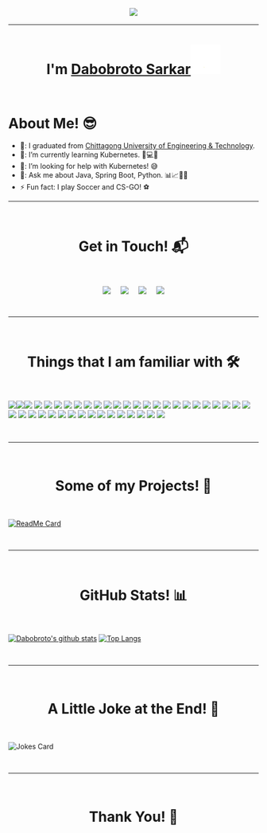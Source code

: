 <p align="center">
  <img src="https://miro.medium.com/max/2048/1*OohqW5DGh9CQS4hLY5FXzA.png" height="230"/>
</p>
<hr>
<h1 align="center">I'm <a href="https://www.linkedin.com/in/dabobroto-sarkar/">Dabobroto Sarkar</a><img src="https://github.com/Kathryn-Jie/Kathryn-Jie/blob/main/wave.gif" width="60px"/></h1>
<Br>
<h1>About Me! 😎</h1>

- 🏫: I graduated from <a href="https://www.cuet.ac.bd/">Chittagong University of Engineering & Technology</a>.
- 🌱: I’m currently learning Kubernetes. 🧠💻🤖
- 🤔: I’m looking for help with Kubernetes! 😅
- 💬: Ask me about Java, Spring Boot, Python. 📊📈🤖🧠
- ⚡  Fun fact: I play Soccer and CS-GO! ⚽
  
<hr>
<Br>
<h1 align="center">Get in Touch! 📬</h1>
<Br>
<div align="center">


<a href="https://discord.com/users/555104946178228276" target="blank"><img align="center" src="https://img.shields.io/badge/Discord-7289DA?style=for-the-badge&logo=discord&logoColor=white" /></a> &nbsp;&nbsp;&nbsp;
<a href="https://www.linkedin.com/in/dabobroto-sarkar" target="blank"><img align="center" src="https://img.shields.io/badge/LinkedIN-0077B5?style=for-the-badge&logo=linkedin&logoColor=white" /></a> &nbsp;&nbsp;&nbsp;  <a href="mailto:ds.tushar7@hotmail.com" target="blank"><img align="center" src="https://img.shields.io/badge/Outlook-0078D4?style=for-the-badge&logo=microsoft-outlook&logoColor=white" /></a>    &nbsp;&nbsp;&nbsp;       <a href="https://www.github.com/dstushar7" target="blank"><img align="center" src="https://img.shields.io/badge/Github-100000?style=for-the-badge&logo=github&logoColor=white" /></a>
</div>
  

  
  
<Br>
<hr>
<Br>
<h1 align="center">Things that I am familiar with 🛠️</h1>
<Br>
 
<img src="https://img.shields.io/badge/Shell_Script-121011?style=for-the-badge&logo=gnu-bash&logoColor=white" height="22px"/><img src="https://img.shields.io/badge/Python-3776AB?style=for-the-badge&logo=python&logoColor=white" height="22px"/><img src="https://img.shields.io/badge/HTML-239120?style=for-the-badge&logo=html5&logoColor=white" height="22px"/>
<img src="https://img.shields.io/badge/HTML5-E34F26?style=for-the-badge&logo=html5&logoColor=white" height="22px"/>
<img src="https://img.shields.io/badge/CSS-239120?&style=for-the-badge&logo=css3&logoColor=white" height="22px"/>
<img src="https://img.shields.io/badge/CSS3-1572B6?style=for-the-badge&logo=css3&logoColor=white" height="22px"/>
<img src="https://img.shields.io/badge/Java-ED8B00?style=for-the-badge&logo=java&logoColor=white" height="22px"/>
<img src="https://img.shields.io/badge/MySQL-00000F?style=for-the-badge&logo=mysql&logoColor=white" height="22px"/>
<img src="https://img.shields.io/badge/Jupyter Notebook-F37626.svg?&style=for-the-badge&logo=Jupyter&logoColor=white" height="22px"/>
<img src="https://img.shields.io/badge/Markdown-000000?style=for-the-badge&logo=markdown&logoColor=white" height="22px"/>
<img src="https://img.shields.io/badge/Bootstrap-563D7C?style=for-the-badge&logo=bootstrap&logoColor=white" height="22px"/>
<img src="https://img.shields.io/badge/Django-092E20?style=for-the-badge&logo=django&logoColor=green" height="22px"/>
<img src="https://img.shields.io/badge/Flask-000000?style=for-the-badge&logo=flask&logoColor=white" height="22px"/>
<img src="https://img.shields.io/badge/Heroku-430098?style=for-the-badge&logo=heroku&logoColor=white" height="22px"/>
<img src="https://img.shields.io/badge/conda-342B029.svg?&style=for-the-badge&logo=anaconda&logoColor=white" height="22px"/>
<img src="https://img.shields.io/badge/Git-F05032?style=for-the-badge&logo=git&logoColor=white" height="22px"/>
<img src="https://img.shields.io/badge/Xampp-F37623?style=for-the-badge&logo=xampp&logoColor=white" height="22px"/>
<img src="https://img.shields.io/badge/Android-3DDC84?style=for-the-badge&logo=android&logoColor=white" height="22px"/>
<img src="https://img.shields.io/badge/Linux-FCC624?style=for-the-badge&logo=linux&logoColor=black" height="22px"/>
<img src="https://img.shields.io/badge/Kali_Linux-557C94?style=for-the-badge&logo=kali-linux&logoColor=white" height="22px"/>
<img src="https://img.shields.io/badge/Ubuntu-E95420?style=for-the-badge&logo=ubuntu&logoColor=white" height="22px"/>
<img src="https://img.shields.io/badge/manjaro-35BF5C?style=for-the-badge&logo=manjaro&logoColor=white" height="22px"/>
<img src="https://img.shields.io/badge/Arch_Linux-1793D1?style=for-the-badge&logo=arch-linux&logoColor=white" height="22px"/>
<img src="https://img.shields.io/badge/Visual_Studio_Code-0078D4?style=for-the-badge&logo=visual%20studio%20code&logoColor=white" height="22px"/>
<img src="https://img.shields.io/badge/sublime_text-%23575757.svg?&style=for-the-badge&logo=sublime-text&logoColor=important" height="22px"/>
<img src="https://img.shields.io/badge/pycharm-143?style=for-the-badge&logo=pycharm&logoColor=black&color=black&labelColor=green" height="22px"/>
<img src="https://img.shields.io/badge/IntelliJIDEA-000000.svg?style=for-the-badge&logo=intellij-idea&logoColor=white" height="22px"/>
<img src="https://img.shields.io/badge/Spyder-838485?style=for-the-badge&logo=spyder%20ide&logoColor=maroon" height="22px"/>
<img src="https://img.shields.io/badge/Android_Studio-3DDC84?style=for-the-badge&logo=android-studio&logoColor=white" height="22px"/>
<img src="https://img.shields.io/badge/Microsoft_PowerPoint-B7472A?style=for-the-badge&logo=microsoft-powerpoint&logoColor=white" height="22px"/>
<img src="https://img.shields.io/badge/Microsoft_Office-D83B01?style=for-the-badge&logo=microsoft-office&logoColor=white" height="22px"/>
<img src="https://img.shields.io/badge/Microsoft_Word-2B579A?style=for-the-badge&logo=microsoft-word&logoColor=white" height="22px"/>
<img src="https://aleen42.github.io/badges/src/premiere.svg" height="22px"/>
<img src="https://aleen42.github.io/badges/src/after_effects.svg" height="22px"/>
<img src="https://aleen42.github.io/badges/src/dreamweaver.svg" height="22px"/>
<img src="https://aleen42.github.io/badges/src/illustrator.svg" height="22px"/>
<img src="https://aleen42.github.io/badges/src/photoshop.svg" height="22px"/>
<img src="https://img.shields.io/badge/Adobe%20Lightroom-31A8FF?style=for-the-badge&logo=Adobe%20Lightroom&logoColor=white" height="22px"/>
<img src="https://img.shields.io/badge/Steam-000000?style=for-the-badge&logo=steam&logoColor=white" height="22px"/>
<img src="https://img.shields.io/badge/Counter_Strike-990010?style=for-the-badge&logo=counter-strike&logoColor=white" height="22px"/>
<img src="https://img.shields.io/badge/-Arduino-00979D?style=for-the-badge&logo=Arduino&logoColor=white" height="22px"/>



  

<Br>
<hr>
<Br>
<h1 align="center">Some of my Projects! 🎨</h1>
<Br>
  
[![ReadMe Card](https://github-readme-stats.vercel.app/api/pin/?username=dstushar7&repo=Soccer-ML-Prediction)](https://github.com/dstushar7/converter.thetechguybd.com)

<!-- <Br>
<hr>
<Br>
<h1 align="center">Certifications! 🏆</h1>
<Br>
  

|[![](https://img.shields.io/badge/Introduction%20to%20Python-red?style=for-the-badge)](https://raw.githubusercontent.com/Aryagm/Aryagm/main/Certificates/Introduction%20to%20Python-1.jpg)|[![](https://img.shields.io/badge/Intermediate%20Python-blue?style=for-the-badge)](https://raw.githubusercontent.com/Aryagm/Aryagm/main/Certificates/Intermediate%20Python-1.jpg)|[![](https://img.shields.io/badge/Machine%20Learning%20for%20Everyone-green?style=for-the-badge)](https://raw.githubusercontent.com/Aryagm/Aryagm/main/Certificates/Machine%20Learning%20for%20Everyone-1.jpg)|[![](https://img.shields.io/badge/Data%20Science%20Toolbox%20-I-orange?style=for-the-badge)](https://github.com/Aryagm/Aryagm/blob/main/Certificates/Data%20Science%20Toolbox%20-%20I-1.jpg)|
|---|---|---|---|
|[![](https://img.shields.io/badge/Data%20Science%20Toolbox%20-II-orange?style=for-the-badge)](https://github.com/Aryagm/Aryagm/blob/main/Certificates/Data%20Science%20Toolbox%20-%20II-1.jpg)|[![](https://img.shields.io/badge/Statistical%20Thinking%20in%20Python-purple?style=for-the-badge)](https://raw.githubusercontent.com/Aryagm/Aryagm/main/Certificates/Statistical%20Thinking%20in%20Python-1.jpg)|[![](https://img.shields.io/badge/Supervized%20Learning%20with%20Sklearn-red?style=for-the-badge)](https://raw.githubusercontent.com/Aryagm/Aryagm/main/Certificates/Supervized%20Learning%20with%20Scikit-Learn-1.jpg)|[![](https://img.shields.io/badge/More%20on%20the%20Way!-yellow?style=for-the-badge)](https://github.com/Aryagm)| -->
  
 

<Br>
<hr>
<Br>
<h1 align="center">GitHub Stats! 📊</h1>
<Br>
  
[![Dabobroto's github stats](https://github-readme-stats.vercel.app/api?username=dstushar7&show_icons=true&theme=merko)](https://github.com/dstushar7/github-readme-stats) [![Top Langs](https://github-readme-stats.vercel.app/api/top-langs/?username=dstushar7&layout=compact&theme=merko)](https://github.com/dstushar7/github-readme-stats)

 
<Br>
<hr>
<Br>
<h1 align="center">A Little Joke at the End! 🤣</h1>
<Br>
  
![Jokes Card ](https://readme-jokes.vercel.app/api?theme=tokyonight)
  
  
  
<Br>
<hr>
<Br>
<h1 align="center">Thank You! 🤵 </h1>
<Br>
